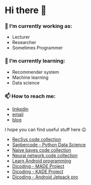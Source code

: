 # Hi there 👋

### 🔭 I’m currently working as: 
- Lecturer
- Researcher
- Sometimes Programmer

### 🌱 I’m currently learning: 
- Recommender system
- Machine learning
- Data science

### 📫 How to reach me: 
- [linkedin](https://www.linkedin.com/in/arif-laksito-384579129/)
- [email](mailto:arif.laksito@amikom.ac.id)
- [blog](https://blog.ariflaksito.net)

<!-- **ariflaksito/ariflaksito** is a ✨ _special_ ✨ repository because its `README.md` (this file) appears on your GitHub profile. -->

I hope you can find useful stuff here :wink:
- [RecSys code collection](https://github.com/ariflaksito/recsys)
- [Sanbercode - Python Data Science](https://github.com/ariflaksito/sanbercode-data-science)
- [Naive bayes code collection](https://github.com/ariflaksito/naive-bayes)
- [Neural network code collection](https://github.com/ariflaksito/neural-network)
- [Learn Android programming](https://github.com/ariflaksito?tab=repositories&q=PAM&type=&language=)
- [Dicoding - MADE Project](https://github.com/ariflaksito/movie-directory)
- [Dicoding - KADE Project](https://github.com/ariflaksito/footballite-kade)
- [Dicoding - Android Jetpack pro](https://github.com/ariflaksito/android-jetpack-pro)

<!--START_SECTION:waka-->
<!--END_SECTION:waka-->



